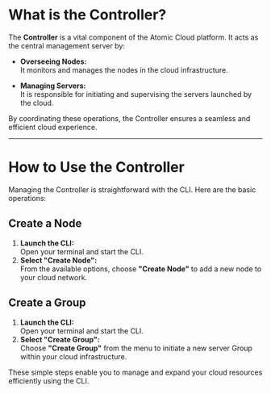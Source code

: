 # What is the Controller?

The **Controller** is a vital component of the Atomic Cloud platform. It acts as the central management server by:

- **Overseeing Nodes:**  
  It monitors and manages the nodes in the cloud infrastructure.

- **Managing Servers:**  
  It is responsible for initiating and supervising the servers launched by the cloud.

By coordinating these operations, the Controller ensures a seamless and efficient cloud experience.

---

# How to Use the Controller

Managing the Controller is straightforward with the CLI. Here are the basic operations:

## Create a Node

1. **Launch the CLI:**  
   Open your terminal and start the CLI.
2. **Select "Create Node":**  
   From the available options, choose **"Create Node"** to add a new node to your cloud network.

## Create a Group

1. **Launch the CLI:**  
   Open your terminal and start the CLI.
2. **Select "Create Group":**  
   Choose **"Create Group"** from the menu to initiate a new server Group within your cloud infrastructure.

These simple steps enable you to manage and expand your cloud resources efficiently using the CLI.